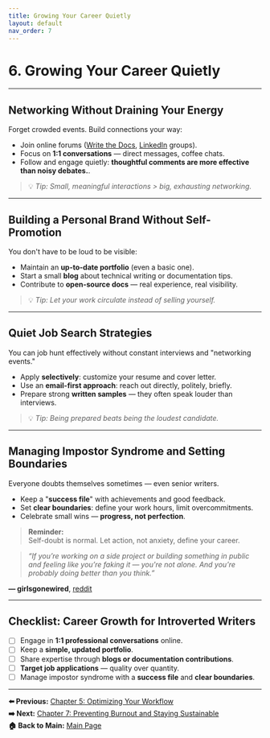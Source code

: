 ```yaml
---
title: Growing Your Career Quietly
layout: default
nav_order: 7
---
```


# 6. Growing Your Career Quietly

---

## Networking Without Draining Your Energy

Forget crowded events. Build connections your way:

- Join online forums ([Write the Docs](https://www.writethedocs.org/), [LinkedIn](linkedin.com) groups).  
- Focus on **1:1 conversations** — direct messages, coffee chats.  
- Follow and engage quietly: **thoughtful comments are more effective than noisy debates.**.  

>💡 *Tip: Small, meaningful interactions > big, exhausting networking.*

---

## Building a Personal Brand Without Self-Promotion

You don't have to be loud to be visible:

- Maintain an **up-to-date portfolio** (even a basic one).  
- Start a small **blog** about technical writing or documentation tips.  
- Contribute to **open-source docs** — real experience, real visibility.  

> 💡 *Tip: Let your work circulate instead of selling yourself.*

---

## Quiet Job Search Strategies

You can job hunt effectively without constant interviews and "networking events."

- Apply **selectively**: customize your resume and cover letter.  
- Use an **email-first approach**: reach out directly, politely, briefly.  
- Prepare strong **written samples** — they often speak louder than interviews.  

>💡 *Tip: Being prepared beats being the loudest candidate.*

---

## Managing Impostor Syndrome and Setting Boundaries

Everyone doubts themselves sometimes — even senior writers.

- Keep a "**success file**" with achievements and good feedback.  
- Set **clear boundaries**: define your work hours, limit overcommitments.  
- Celebrate small wins — **progress, not perfection**.  

> **Reminder:**  
> Self-doubt is normal. Let action, not anxiety, define your career.

> _“If you’re working on a side project or building something in public and feeling like you’re faking it — you're not alone. And you’re probably doing better than you think.”_  

**— girlsgonewired**, [reddit](https://www.reddit.com/r/girlsgonewired/comments/1jz41cx/dealing_with_impostor_feelings_as_a_selftaught/)

---

## Checklist: Career Growth for Introverted Writers

- [ ] Engage in **1:1 professional conversations** online.  
- [ ] Keep a **simple, updated portfolio**.  
- [ ] Share expertise through **blogs or documentation contributions**.  
- [ ] **Target job applications** — quality over quantity.  
- [ ] Manage impostor syndrome with a **success file** and **clear boundaries**.

---

**⬅️ Previous:** [Chapter 5: Optimizing Your Workflow](chapter-5-workflow)  
**➡️ Next:** [Chapter 7: Preventing Burnout and Staying Sustainable](chapter-7-burnout)  
**🏠 Back to Main:** [Main Page](../index)
